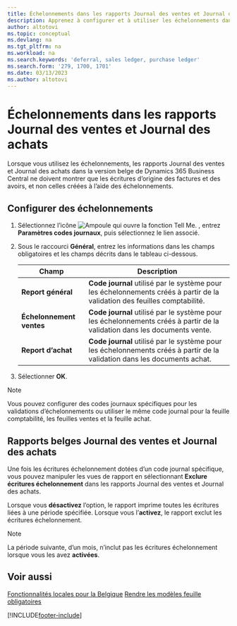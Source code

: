 ```yaml
---
title: Échelonnements dans les rapports Journal des ventes et Journal des achats
description: Apprenez à configurer et à utiliser les échelonnements dans les rapports Journal des ventes et Journal des achats dans la version belge de Business Central.
author: altotovi
ms.topic: conceptual
ms.devlang: na
ms.tgt_pltfrm: na
ms.workload: na
ms.search.keywords: 'deferral, sales ledger, purchase ledger'
ms.search.form: '279, 1700, 1701'
ms.date: 03/13/2023
ms.author: altotovi
---
```


# <a name="deferrals-in-sales-ledger-and-purchase-ledger-reports" />Échelonnements dans les rapports Journal des ventes et Journal des achats

Lorsque vous utilisez les échelonnements, les rapports Journal des ventes et Journal des achats dans la version belge de Dynamics 365 Business Central ne doivent montrer que les écritures d’origine des factures et des avoirs, et non celles créées à l’aide des échelonnements.

## <a name="set-up-deferrals" />Configurer des échelonnements

1. Sélectionnez l’icône ![Ampoule qui ouvre la fonction Tell Me.](../../media/ui-search/search_small.png "Dites-moi ce que vous voulez faire") , entrez **Paramètres codes journaux**, puis sélectionnez le lien associé.  
2. Sous le raccourci **Général**, entrez les informations dans les champs obligatoires et les champs décrits dans le tableau ci-dessous.  

    |      Champ   |         Description        |
    |--------------|----------------------------|
    | **Report général** | **Code journal** utilisé par le système pour les échelonnements créés à partir de la validation des feuilles comptabilité. |
    | **Échelonnement ventes** | **Code journal** utilisé par le système pour les échelonnements créés à partir de la validation dans les documents vente. |
    | **Report d’achat** | **Code journal** utilisé par le système pour les échelonnements créés à partir de la validation dans les documents achat. |
    
3. Sélectionner **OK**.

> [!NOTE]
> Vous pouvez configurer des codes journaux spécifiques pour les validations d’échelonnements ou utiliser le même code journal pour la feuille comptabilité, les feuilles ventes et la feuille achat.  

## <a name="belgium-sales-ledger-and-purchase-ledger-reports" />Rapports belges Journal des ventes et Journal des achats

Une fois les écritures échelonnement dotées d’un code journal spécifique, vous pouvez manipuler les vues de rapport en sélectionnant **Exclure écritures échelonnement** dans les rapports Journal des ventes et Journal des achats. 

Lorsque vous **désactivez** l’option, le rapport imprime toutes les écritures liées à une période spécifiée. Lorsque vous l’**activez**, le rapport exclut les écritures échelonnement.  

> [!NOTE]
> La période suivante, d’un mois, n’inclut pas les écritures échelonnement lorsque vous les avez **activées**.

## <a name="see-also" />Voir aussi

[Fonctionnalités locales pour la Belgique](belgium-local-functionality.md)
[Rendre les modèles feuille obligatoires](specify-journal-template-mandatory.md)  

[!INCLUDE[footer-include](../../includes/footer-banner.md)]
